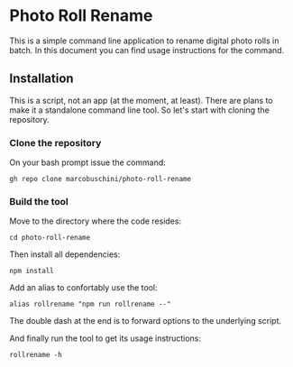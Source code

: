 # Photo Roll Rename

This is a simple command line application to rename digital photo rolls in batch.
In this document you can find usage instructions for the command.

## Installation
This is a script, not an app (at the moment, at least).
There are plans to make it a standalone command line tool.
So let's start with cloning the repository.

### Clone the repository
On your bash prompt issue the command:
```
gh repo clone marcobuschini/photo-roll-rename
```

### Build the tool
Move to the directory where the code resides:
```
cd photo-roll-rename
```

Then install all dependencies:
```
npm install
```

Add an alias to confortably use the tool:
```
alias rollrename "npm run rollrename --"
```
The double dash at the end is to forward options to the underlying script.

And finally run the tool to get its usage instructions:
```
rollrename -h
```
